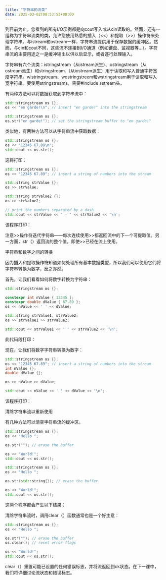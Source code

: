 ```yaml
---
title: "字符串的流类"
date: 2025-03-02T00:53:53+08:00
---
```


到目前为止，您看到的所有I/O示例都是向cout写入或从cin读取的。然而，还有一组称为字符串流类的类，允许您使用熟悉的插入（<<）和提取（>>）操作符来处理字符串。与istream和ostream一样，字符串流提供用于保存数据的缓冲区。然而，与cin和cout不同，这些流不连接到I/O通道（例如键盘、监视器等…）。字符串流的主要用途之一是缓冲输出以供以后显示，或者逐行处理输入。

字符串有六个流类：istringstream（从istream派生）、ostringstream（从ostream派生）和stringstream.（从iostream派生）用于读取和写入普通字符宽度字符串。wistringstream、wostringstreem和wstringstream用于读取和写入宽字符串。要使用stringstreams，需要#include sstream头。

有两种方法可以将数据获取到字符串流中：

```C++
std::stringstream os {};
os << "en garde!\n"; // insert "en garde!" into the stringstream
```

```C++
std::stringstream os {};
os.str("en garde!"); // set the stringstream buffer to "en garde!"
```

类似地，有两种方法可以从字符串流中获取数据：

```C++
std::stringstream os {};
os << "12345 67.89\n";
std::cout << os.str();
```

这将打印：

```C++
std::stringstream os {};
os << "12345 67.89"; // insert a string of numbers into the stream

std::string strValue {};
os >> strValue;

std::string strValue2 {};
os >> strValue2;

// print the numbers separated by a dash
std::cout << strValue << " - " << strValue2 << '\n';
```

该程序打印：

注意>>操作符迭代字符串——每次连续使用>>都返回流中的下一个可提取值。另一方面，str（）返回流的整个值，即使>>已经在流上使用。

字符串和数字之间的转换

因为插入和提取操作符知道如何处理所有基本数据类型，所以我们可以使用它们将字符串转换为数字，反之亦然。

首先，让我们看看如何将数字转换为字符串：

```C++
std::stringstream os {};

constexpr int nValue { 12345 };
constexpr double dValue { 67.89 };
os << nValue << ' ' << dValue;

std::string strValue1, strValue2;
os >> strValue1 >> strValue2;

std::cout << strValue1 << ' ' << strValue2 << '\n';
```

此代码段打印：

现在，让我们将数字字符串转换为数字：

```C++
std::stringstream os {};
os << "12345 67.89"; // insert a string of numbers into the stream
int nValue {};
double dValue {};

os >> nValue >> dValue;

std::cout << nValue << ' ' << dValue << '\n';
```

该程序打印：

清除字符串流以重新使用

有几种方法可以清空字符串流的缓冲区。

```C++
std::stringstream os {};
os << "Hello ";

os.str(""); // erase the buffer

os << "World!";
std::cout << os.str();
```

```C++
std::stringstream os {};
os << "Hello ";

os.str(std::string{}); // erase the buffer

os << "World!";
std::cout << os.str();
```

这两个程序都会产生以下结果：

清除字符串流时，调用clear（）函数通常也是一个好主意：

```C++
std::stringstream os {};
os << "Hello ";

os.str(""); // erase the buffer
os.clear(); // reset error flags

os << "World!";
std::cout << os.str();
```

clear（）重置可能已设置的任何错误标志，并将流返回到ok状态。在下一课中，我们将详细讨论流状态和错误标志。

